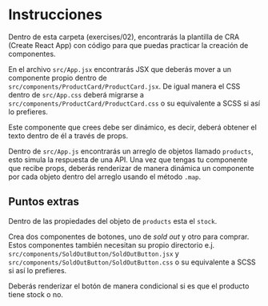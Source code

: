 # Instrucciones

Dentro de esta carpeta (exercises/02), encontrarás la plantilla de CRA (Create React App) con código para que puedas practicar la creación de componentes.

En el archivo `src/App.jsx` encontrarás JSX que deberás mover a un componente propio dentro de `src/components/ProductCard/ProductCard.jsx`. De igual manera el CSS dentro de `src/App.css` deberá migrarse a `src/components/ProductCard/ProductCard.css` o su equivalente a SCSS si así lo prefieres.

Este componente que crees debe ser dinámico, es decir, deberá obtener el texto dentro de él a través de props.

Dentro de `src/App.js` encontrarás un arreglo de objetos llamado `products`, esto simula la respuesta de una API. Una vez que tengas tu componente que recibe props, deberás renderizar de manera dinámica un componente por cada objeto dentro del arreglo usando el método `.map`.

## Puntos extras

Dentro de las propiedades del objeto de `products` esta el `stock`.

Crea dos componentes de botones, uno de _sold out_ y otro para comprar. Estos componentes también necesitan su propio directorio e.j. `src/components/SoldOutButton/SoldOutButton.jsx` y `src/components/SoldOutButton/SoldOutButton.css` o su equivalente a SCSS si así lo prefieres.

Deberás renderizar el botón de manera condicional si es que el producto tiene stock o no.
